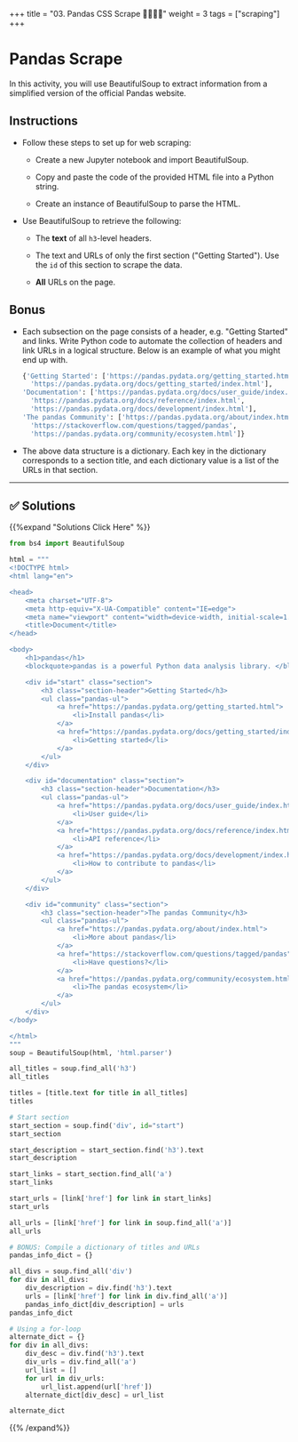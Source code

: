 +++
title = "03. Pandas CSS Scrape 👩‍🎓👨‍🎓"
weight = 3
tags = ["scraping"] 
+++

# Pandas Scrape

In this activity, you will use BeautifulSoup to extract information from a simplified version of the official Pandas website.

## Instructions

* Follow these steps to set up for web scraping:

  * Create a new Jupyter notebook and import BeautifulSoup.
  
  * Copy and paste the code of the provided HTML file into a Python string.

  * Create an instance of BeautifulSoup to parse the HTML.

* Use BeautifulSoup to retrieve the following:

  * The **text** of all `h3`-level headers.

  * The text and URLs of only the first section ("Getting Started"). Use the `id` of this section to scrape the data.

  * **All** URLs on the page.

## Bonus

* Each subsection on the page consists of a header, e.g. "Getting Started" and links. Write Python code to automate the collection of headers and link URLs in a logical structure. Below is an example of what you might end up with.

  ```python
  {'Getting Started': ['https://pandas.pydata.org/getting_started.html',
    'https://pandas.pydata.org/docs/getting_started/index.html'],
  'Documentation': ['https://pandas.pydata.org/docs/user_guide/index.html',
    'https://pandas.pydata.org/docs/reference/index.html',
    'https://pandas.pydata.org/docs/development/index.html'],
  'The pandas Community': ['https://pandas.pydata.org/about/index.html',
    'https://stackoverflow.com/questions/tagged/pandas',
    'https://pandas.pydata.org/community/ecosystem.html']}
  ```

* The above data structure is a dictionary. Each key in the dictionary corresponds to a section title, and each dictionary value is a list of the URLs in that section.

- - -

## ✅ Solutions
{{%expand "Solutions Click Here" %}}
```python
from bs4 import BeautifulSoup

html = """
<!DOCTYPE html>
<html lang="en">

<head>
    <meta charset="UTF-8">
    <meta http-equiv="X-UA-Compatible" content="IE=edge">
    <meta name="viewport" content="width=device-width, initial-scale=1.0">
    <title>Document</title>
</head>

<body>
    <h1>pandas</h1>
    <blockquote>pandas is a powerful Python data analysis library. </blockquote>

    <div id="start" class="section">
        <h3 class="section-header">Getting Started</h3>
        <ul class="pandas-ul">
            <a href="https://pandas.pydata.org/getting_started.html">
                <li>Install pandas</li>
            </a>
            <a href="https://pandas.pydata.org/docs/getting_started/index.html">
                <li>Getting started</li>
            </a>
        </ul>
    </div>

    <div id="documentation" class="section">
        <h3 class="section-header">Documentation</h3>
        <ul class="pandas-ul">
            <a href="https://pandas.pydata.org/docs/user_guide/index.html">
                <li>User guide</li>
            </a>
            <a href="https://pandas.pydata.org/docs/reference/index.html">
                <li>API reference</li>
            </a>
            <a href="https://pandas.pydata.org/docs/development/index.html">
                <li>How to contribute to pandas</li>
            </a>
        </ul>
    </div>

    <div id="community" class="section">
        <h3 class="section-header">The pandas Community</h3>
        <ul class="pandas-ul">
            <a href="https://pandas.pydata.org/about/index.html">
                <li>More about pandas</li>
            </a>
            <a href="https://stackoverflow.com/questions/tagged/pandas">
                <li>Have questions?</li>
            </a>
            <a href="https://pandas.pydata.org/community/ecosystem.html">
                <li>The pandas ecosystem</li>
            </a>
        </ul>
    </div>
</body>

</html>
"""
soup = BeautifulSoup(html, 'html.parser')

all_titles = soup.find_all('h3')
all_titles

titles = [title.text for title in all_titles]
titles

# Start section
start_section = soup.find('div', id="start")
start_section

start_description = start_section.find('h3').text
start_description

start_links = start_section.find_all('a')
start_links

start_urls = [link['href'] for link in start_links]
start_urls

all_urls = [link['href'] for link in soup.find_all('a')]
all_urls

# BONUS: Compile a dictionary of titles and URLs
pandas_info_dict = {}

all_divs = soup.find_all('div')
for div in all_divs:
    div_description = div.find('h3').text
    urls = [link['href'] for link in div.find_all('a')]
    pandas_info_dict[div_description] = urls    
pandas_info_dict

# Using a for-loop
alternate_dict = {}
for div in all_divs:
    div_desc = div.find('h3').text
    div_urls = div.find_all('a')
    url_list = []
    for url in div_urls:
        url_list.append(url['href'])
    alternate_dict[div_desc] = url_list        

alternate_dict
```
{{% /expand%}}